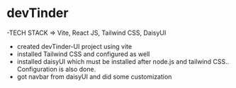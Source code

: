 # devTinder

-TECH STACK => Vite, React JS, Tailwind CSS, DaisyUI

- created devTinder-UI project using vite
- installed Tailwind CSS and configured as well
- installed daisyUI which must be installed after node.js and  tailwind CSS.. Configuration is also done.
- got navbar from daisyUI and did some customization 

